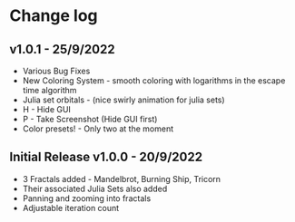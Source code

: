 # Change log

## v1.0.1 - 25/9/2022
* Various Bug Fixes
* New Coloring System - smooth coloring with logarithms in the escape time algorithm
* Julia set orbitals - (nice swirly animation for julia sets)
* H - Hide GUI
* P - Take Screenshot (Hide GUI first)
* Color presets! - Only two at the moment


## Initial Release v1.0.0 - 20/9/2022
* 3 Fractals added - Mandelbrot, Burning Ship, Tricorn
* Their associated Julia Sets also added
* Panning and zooming into fractals
* Adjustable iteration count